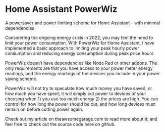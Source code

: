 # Home Assistant PowerWiz
A powersaver and power limiting scheme for Home Assistant - with minimal dependencies

Considering the ongoing energy crisis in 2022, you may feel the need to limit your power consumption. With PowerWiz for Home Assistant, I have implemented a basic approach to limiting your peak hourly power consumption and reducing energy consumption during peak price hours.

PowerWiz doesn’t have dependencies like Node Red or other addons. The only requirements are that you have access to your power meter energy readings, and the energy readings of the devices you include in your power saving scheme.

PowerWiz will not try to speculate how much money you have saved, or how much you have spent; it will simply cut power to devices of your choosing when 1) you use too much energy 2) the prices are high. You can control for how long the power should be cut, and how long devices must remain on before cutting power again.

Check out my article on theawsomegarage.com to read more about it; and feel free to check out the source code here on github.

